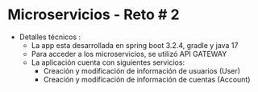 # Microservicios - Reto # 2

* Detalles técnicos :
  * La app esta desarrollada en spring boot 3.2.4, gradle y java 17
  * Para acceder a los microservicios, se utilizó API GATEWAY
  * La aplicación cuenta con siguientes servicios:
    * Creación y modificación de información de usuarios (User)
    * Creación y modificación de información de cuentas (Account)
    